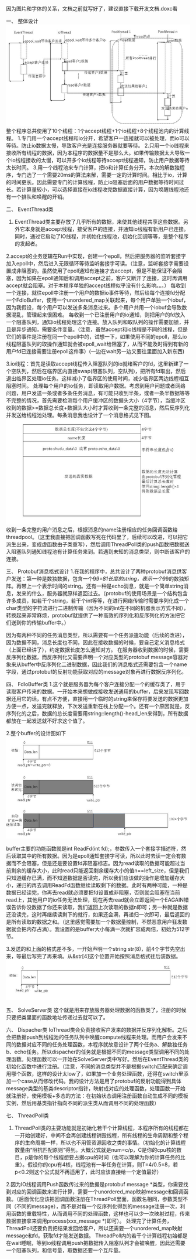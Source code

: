 因为图片和字体的关系，文档之前就写好了，建议直接下载开发文档.doxc看

一、	整体设计
 ![](https://github.com/FlyHuss/shudu/blob/master/QQ%E6%88%AA%E5%9B%BE20190215155904.jpg)
整个程序总共使用了10个线程：1个accept线程+1个io线程+8个线程池内的计算线程。
1.专门用一个accept线程和io分开，希望客户一连接就可以被处理，而io可以等待。防止io数据太慢，导致客户光是连接服务器就要等待。
2.只用一个io线程来接收所有线程的数据，因为本程序的数据量不是那么大。如果传输数据太大导致一个io线程接收的太慢，可以开多个io线程等待accept线程通知，防止用户数据等待太长时间。 
3.用一个线程池来专门计算，把io和计算任务分开。本次的解数独程序，专门选了一个需要20ms的算法来解，需要一定的计算时间。相比于io，计算的时间更长。因此需要专门的计算线程，防止io阻塞后面的用户数据等待时间过长。若计算量较小，可以选择直接在io线程收完数据直接计算，因为唤醒线程池还有一个排队和唤醒的开销。

二、	EventThread类
1. EventThread类主要存放了几乎所有的数据，来使其他线程共享这些数据。另外它本身就是accept线程，接受客户的连接，并通知io线程有新用户已连接。同时，通过它启动了IO线程，并初始化线程池，初始化回调等等，是整个程序的发起者。

2.accept的业务逻辑在Run中实现，创建一个epoll，然后把服务器的监听套接字加入epoll中，然后进入无限循环等待监听套接字可读。（注意，监听套接字需要设置成非阻塞的。虽然使用了epoll通知有连接才去accept，但是不能保证不会阻塞，因为如果在epoll通知后和调用accept之前，客户又断开了连接，这时再调用accept就会阻塞。对于本程序单独的accept线程似乎没有什么影响。。。）
每收到一个连接，就往epoll中注册一个用户的数据io事件等待，然后给每个连接fd分配一个FdIoBuffer，使用一个unordered_map关联起来，每个用户单独一个iobuf，因为我假设，每个用户可以发送多条消息过来。多个用户共用一个iobuf会导致数据混乱，管理起来很困难。
每收到一个已注册用户的io通知，则把用户的fd放入一个阻塞队列，通知io线程处理这个连接。放入队列和取队列的操作需要加锁，并且是异步通知，需要条件变量。（注意，虽然accept和io线程是不同的线程，但是它们的事件是注册在同一个epoll中的，试想一下，如果使用不同的epoll，那么io线程阻塞队列的取操作通知就会被epoll_wait给阻塞了，从而不能及时得到有新的用户fd已连接需要注册epoll这件事）(一边在wait另一边又要往里面加入新东西)

3.io线程：首先是读取accept线程传入阻塞队列的io就绪客户的fd，这里新建了一个空队列，然后在临界区内直接swap(阻塞队列，空队列)，把所有fd取出，然后退出临界区处理io任务。这样减小了临界区的使用时间，减少临界区两边线程相互阻塞时间。
处理每个用户的io任务，即读取用户数据。考虑到用户问题或者网络问题，用户发送一条或者多条任务消息，有可能只收到半条，或者一条半数据等等不完整的情况，首先需要检测每个用户缓冲区的数据头大小（4字节），当缓冲区收到的数据>=数据总长度+数据头大小时才算收到一条完整的消息，然后反序列化并发送给线程池处理。每条消息我也设计了一个消息格式见下图。
 ![](https://github.com/FlyHuss/shudu/blob/master/QQ%E6%88%AA%E5%9B%BE20190215155941.jpg)
收到一条完整的用户消息之后，根据消息的name注册相应的任务回调函数给threadpool。（这里我直接把回调函数写死在代码里了，后续可以改进，可以把它派生出来，变成虚函数由子类重写），然后调用ThreadPoll类的push函数把数据送入阻塞队列通知线程池有计算任务来到。若遇到未知的消息类型，则中断该客户的连接。

三、	Protobuf消息格式设计
1.在我的程序中，总共设计了两种protobuf消息供客户发送：第一种是数独数据，包含一个9*9=81长度的string，表示一个9*9的数独矩阵。再带上一个表示时间的string。还有一种是echo消息，就是一个简单string消息，发来的什么，服务器就原样返回过去。（protobuf的使用场景是一个结构包含许多成员，如若干个string，若干个int等等，在进行网络传输时需要序列化成一个char类型的字符流进行二进制传输（因为不同的int在不同的机器表示方式不同），转换起来非常麻烦，protobuf就提供了一种高效的序列化和反序列化的方法把它们送到你的传输buffer中。）
  
因为有两种不同的任务消息类型，所以需要有一个任务派遣功能（后续的改进），因为数据不同，消息长度也不同，因此在接收数据的时候，要自己定义消息格式（上面已经讲了），约定数据长度怎么通知对方。
在服务器收到数据的时候，需要反序列化数据，而反序列化又需要声明一个对应类型的protobuf message容器对象来从buffer中反序列化二进制数据，因此我们的消息格式还需要包含一个name字段，通过protobuf的反射功能获取对应的message对象再进行数据反序列化。

四、	FdIoBuffer类
1.这个就是服务器为每个客户连接分配一个的缓存类了，用于读取客户传来的数据。一开始本来想做成接收发送通用的buffer，后来发现写回数据还用它的话，有点不方便，直接用一个临时的string来保存将要发送的数据更加方便一点，发送完就释放，下次发送重新在栈上分配一个。还有一个原因就是，反序列化的之后，数据的总长度需要用string::length()-head_len来得到，所有数据都放在一起发送就不好求这个值了。

2.整个buffer的设计图如下
 ![](https://github.com/FlyHuss/shudu/blob/master/QQ%E6%88%AA%E5%9B%BE20190215155950.jpg)

buffer主要的功能函数就是int ReadFd(int fd);，参数传入一个套接字描述符，然后读取其中的所有数据。因为是epoll通知套接字可读，所以此时去读一定会有数据而不会阻塞，但是还是要设置fd非阻塞标志。因为read读取的数据可能超过当前剩余的缓存大小，此时read只能返回剩余缓存大小的值n==left_size，但是我们只知道缓存已满，而不知道数据是否读完，所以我们应该做的操作是增加缓存大小，递归的再去调用ReadFd函数继续读取剩下的数据。此时有两种可能，一种是数据已经读完，你再去read就必须要把fd设置成非阻塞，否则就会阻塞在当前read上，其他用户的io任务无法处理，现在再去read就会立即返回一个EAGAIN错误告诉你没数据了你还来读取，我们返回上次读取的数据n即可；另一种就是数据还没读完，这时再继续读剩下的就行，如果还会满，再递归一次即可，最后返回的是所有读取的数据之和。（这里感觉需要加一个数据量控制，不然恶意用户狂发数据就会把内存占满）。我设置的是buffer大小每满一次就扩容成两倍，初始为512字节。

3.发送的和上面的格式差不多，一开始声明一个string str(8)，前4个字节先空出来，等最后写完了再来填。从&str[4]这个位置开始按照消息格式往后装数据。
 ![](https://github.com/FlyHuss/shudu/blob/master/QQ%E6%88%AA%E5%9B%BE20190215155958.jpg)

五、	SolveServer类
这个就是用来存放服务器处理数据的函数类了，注册的时候只要把类里面的函数地址传递过去就可以了。

六、	Dispacher类
IoThread类会负责接收客户发来的数据并反序列化解析。之后会把数据push到线程池的任务队列中唤醒compute线程来处理。而用户会发来不同的数据对应不同的任务处理函数，本程序就故意设计了两个任务a、解数独任务 b、echo任务。所以dispacher的任务就是根据不同的message类型调用不同的处理函数。处理函数可以一开始在SolveServer类中写好。然后在EventThread类的初始化函数中进行注册。（注意，不同的消息类型并不是根据switch匹配来确定调用哪个函数，这样的设计太low了，如果加一个业务处理函数，还得在switch里添加一个case从而修改代码。我的设计方法是用了protobuf的反射功能得到具体message类型的基类descriptor指针，映射成对应的处理函数，处理函数一开始就注册好，使用模板+多态的方法：在初始状态调用注册函数自动生成不同的模板实例，然后用基类指针指向不同的派生类从而调用不同的处理函数）

七、	ThreadPoll类
1. ThreadPoll类的主要功能就是初始化若干个计算线程，本程序所有的线程都在一开始创建好，中间不会再创建线程销毁线程，所有线程的生命周期和整个程序的生命周期一样，所以也不用管资源回收之类的事情。（初始化的计算线程数量由“阻抗匹配原则”得到。大概公式就是num=c/p，C是你的cpu核的数目，p是你的每个线程想要占据cpu的时间（也可以理解为你的计算任务的比重）。假设你的cpu有4核，线程池有一半任务在计算，则T=4/0.5=8，若p<0.2则这个公式就不再适用了，此时应该直接给一个定值最好）

2.因为IO线程调用Push函数传过来的数据是protobuf message *类型，你需要找到对应的回调函数来进行计算，需要一个unordered_map映射message和回调函数。（后面优化应该把回调函数注册在ThreadPoll里面，函数名相同，参数类型不同（不同的message），而不是对每一个反序列化得到的message注册一次，利用函数的重载特性，从而调用不同的处理函数，这样也可以少一次映射过程，传来数据直接拿来调用process(xxx_message *)即可）。
处理完了计算任务，ThreadPoll还要负责把结果发回给客户，所以还需要一个unordered_map映射message和fd。获取fd才能发送数据。
ThreadPoll内的若干个计算线程初始都是在wait睡眠，等到io线程调用push把数据传入阻塞队列才会被唤醒，因此还需要一个阻塞队列，和信号量，取数据还要一个互斥量。
 
 
 
